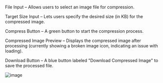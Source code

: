 File Input – Allows users to select an image file for compression.

Target Size Input – Lets users specify the desired size (in KB) for the compressed image.

Compress Button – A green button to start the compression process.

Compressed Image Preview – Displays the compressed image after processing (currently showing a broken image icon, indicating an issue with loading).

Download Button – A blue button labeled "Download Compressed Image" to save the processed file.

![image](https://github.com/user-attachments/assets/1751f668-319e-432d-9854-06b11aafce2d)
